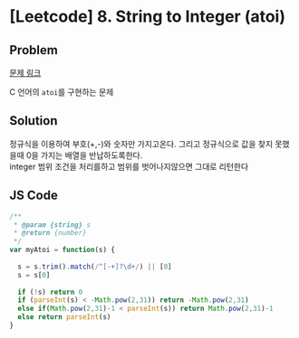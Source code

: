 # [Leetcode] 8. String to Integer (atoi)

## Problem

[문제 링크](https://leetcode.com/problems/string-to-integer-atoi/)

C 언어의 `atoi`를 구현하는 문제

## Solution

정규식을 이용하여 부호(+,-)와 숫자만 가지고온다. 그리고 정규식으로 값을 찾지 못했을때 0을 가지는 배열을 반납하도록한다.  
integer 범위 조건을 처리를하고 범위를 벗어나지않으면 그대로 리턴한다

## JS Code

```js
/**
 * @param {string} s
 * @return {number}
 */
var myAtoi = function(s) {
  
  s = s.trim().match(/^[-+]?\d+/) || [0]
  s = s[0]
  
  if (!s) return 0
  if (parseInt(s) < -Math.pow(2,31)) return -Math.pow(2,31)
  else if(Math.pow(2,31)-1 < parseInt(s)) return Math.pow(2,31)-1
  else return parseInt(s)
}
```
